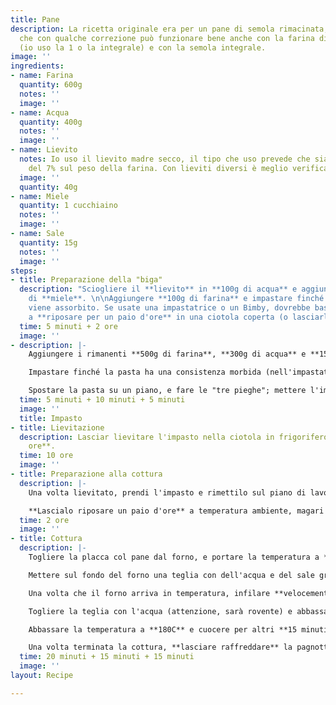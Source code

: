 ```yaml
---
title: Pane
description: La ricetta originale era per un pane di semola rimacinata, ma ho visto
  che con qualche correzione può funzionare bene anche con la farina di grano tenero
  (io uso la 1 o la integrale) e con la semola integrale.
image: ''
ingredients:
- name: Farina
  quantity: 600g
  notes: ''
  image: ''
- name: Acqua
  quantity: 400g
  notes: ''
  image: ''
- name: Lievito
  notes: Io uso il lievito madre secco, il tipo che uso prevede che sia in proporzione
    del 7% sul peso della farina. Con lieviti diversi è meglio verificare.
  image: ''
  quantity: 40g
- name: Miele
  quantity: 1 cucchiaino
  notes: ''
  image: ''
- name: Sale
  quantity: 15g
  notes: ''
  image: ''
steps:
- title: Preparazione della "biga"
  description: "Sciogliere il **lievito** in **100g di acqua** e aggiungere un cucchiaino
    di **miele**. \n\nAggiungere **100g di farina** e impastare finché tutto il liquido
    viene assorbito. Se usate una impastatrice o un Bimby, dovrebbe bastare 1 minuto.\n\nMettere
    a **riposare per un paio d'ore** in una ciotola coperta (o lasciarlo dentro all'impastatrice)."
  time: 5 minuti + 2 ore
  image: ''
- description: |-
    Aggiungere i rimanenti **500g di farina**, **300g di acqua** e **15g di sale**.

    Impastare finché la pasta ha una consistenza morbida (nell'impastatrice 4/5 minuti), **lasciare riposare 10 minuti** e **impastare nuovamente**.

    Spostare la pasta su un piano, e fare le "tre pieghe"; mettere l'impasto in una ciotola grande e coprirlo con la pellicola trasparente.
  time: 5 minuti + 10 minuti + 5 minuti
  image: ''
  title: Impasto
- title: Lievitazione
  description: Lasciar lievitare l'impasto nella ciotola in frigorifero per **10/12
    ore**.
  time: 10 ore
  image: ''
- title: Preparazione alla cottura
  description: |-
    Una volta lievitato, prendi l'impasto e rimettilo sul piano di lavoro. Reimpastalo velocemente e ripeti nuovamente le "tre pieghe".

    **Lascialo riposare un paio d'ore** a temperatura ambiente, magari sulla placca del forno coperta di carta forno con una spolverata di farina.
  time: 2 ore
  image: ''
- title: Cottura
  description: |-
    Togliere la placca col pane dal forno, e portare la temperatura a **240C**. Nel frattempo, fare i tagli sul pane, e spolverare la superficie con un po' di farina.

    Mettere sul fondo del forno una teglia con dell'acqua e del sale grosso e, magari, delle erbe (timo, maggiorana, ecc.) che daranno al pane un buon profumo.

    Una volta che il forno arriva in temperatura, infilare **velocemente** dentro il pane (attenzione a non far uscire tutto il vapore che si è creato) e abbassare la temperatura a **220C**. Lasciare cuocere per **20 minuti**.

    Togliere la teglia con l'acqua (attenzione, sarà rovente) e abbassare la temperatura a **200C**. Lasciare cuocere per altri **15 minuti**.

    Abbassare la temperatura a **180C** e cuocere per altri **15 minuti** con la porta del forno leggermente aperta (ad esempio con un cucchiaio di legno): questo eliminerà l'umidità dal forno, e aiuterà il pane a fare una bella crosta.

    Una volta terminata la cottura, **lasciare raffreddare** la pagnotta su una griglia, magari in verticale, **in modo che non si formi umidità sul fondo**.
  time: 20 minuti + 15 minuti + 15 minuti
  image: ''
layout: Recipe

---
```

